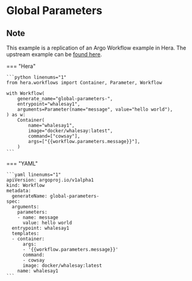 # Global Parameters

## Note

This example is a replication of an Argo Workflow example in Hera.
The upstream example can be [found here](https://github.com/argoproj/argo-workflows/blob/main/examples/global-parameters.yaml).




=== "Hera"

    ```python linenums="1"
    from hera.workflows import Container, Parameter, Workflow

    with Workflow(
        generate_name="global-parameters-",
        entrypoint="whalesay1",
        arguments=Parameter(name="message", value="hello world"),
    ) as w:
        Container(
            name="whalesay1",
            image="docker/whalesay:latest",
            command=["cowsay"],
            args=["{{workflow.parameters.message}}"],
        )
    ```

=== "YAML"

    ```yaml linenums="1"
    apiVersion: argoproj.io/v1alpha1
    kind: Workflow
    metadata:
      generateName: global-parameters-
    spec:
      arguments:
        parameters:
        - name: message
          value: hello world
      entrypoint: whalesay1
      templates:
      - container:
          args:
          - '{{workflow.parameters.message}}'
          command:
          - cowsay
          image: docker/whalesay:latest
        name: whalesay1
    ```

